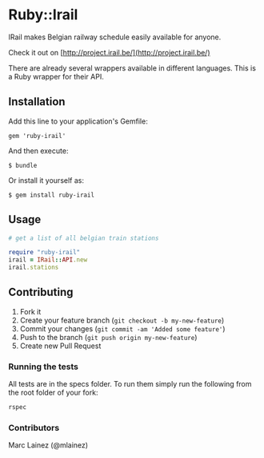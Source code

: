 # Ruby::Irail

IRail makes Belgian railway schedule easily available for anyone.

Check it out on [http://project.irail.be/](http://project.irail.be/)

There are already several wrappers available in different languages. This is a Ruby wrapper for their API.

## Installation

Add this line to your application's Gemfile:

    gem 'ruby-irail'

And then execute:

    $ bundle

Or install it yourself as:

    $ gem install ruby-irail

## Usage

```ruby
# get a list of all belgian train stations

require "ruby-irail"
irail = IRail::API.new
irail.stations
```

## Contributing

1. Fork it
2. Create your feature branch (`git checkout -b my-new-feature`)
3. Commit your changes (`git commit -am 'Added some feature'`)
4. Push to the branch (`git push origin my-new-feature`)
5. Create new Pull Request

### Running the tests

All tests are in the specs folder. To run them simply run the following from the root folder of your fork:

```ruby
rspec
```

### Contributors

Marc Lainez (@mlainez)
